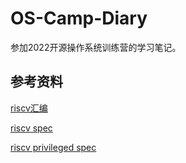 # OS-Camp-Diary

参加2022开源操作系统训练营的学习笔记。


## 参考资料
[riscv汇编](https://github.com/riscv-non-isa/riscv-asm-manual/blob/master/riscv-asm.md)

[riscv spec](https://github.com/riscv/riscv-isa-manual/releases/download/Ratified-IMAFDQC/riscv-spec-20191213.pdf)

[riscv privileged spec](https://github.com/riscv/riscv-isa-manual/releases/download/Priv-v1.12/riscv-privileged-20211203.pdf)
